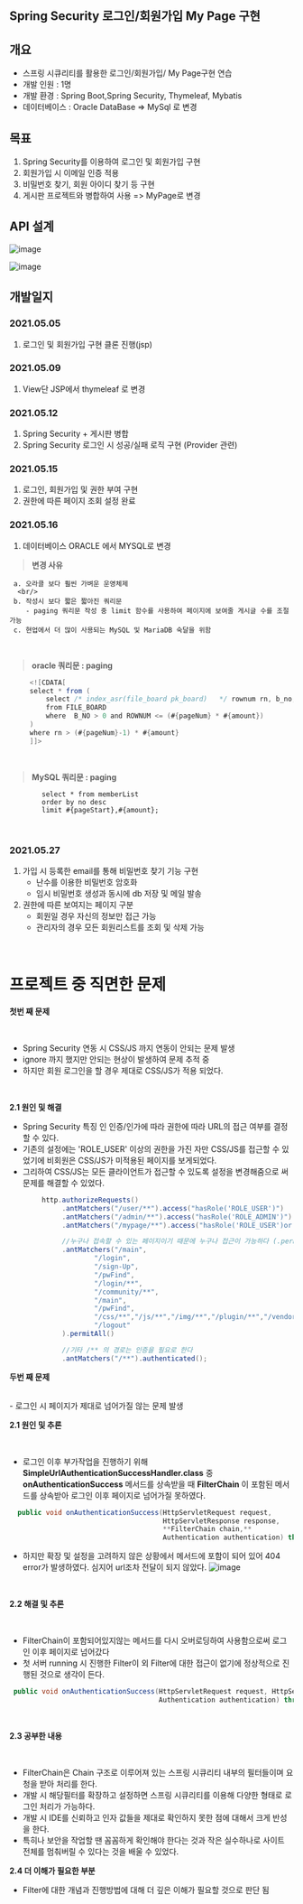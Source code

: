## Spring Security 로그인/회원가입 My Page 구현


## 개요

 * 스프링 시큐리티를 활용한 로그인/회원가입/ My Page구현 연습
 * 개발 인원 : 1명
 * 개발 환경 : Spring Boot,Spring Security, Thymeleaf, Mybatis
 * 데이터베이스 : Oracle DataBase => MySql 로 변경 


## 목표

 1. Spring Security를 이용하여 로그인 및 회원가입 구현
 2. 회원가입 시 이메일 인증 적용
 3. 비밀번호 찾기, 회원 아이디 찾기 등 구현
 4. 게시판 프로젝트와 병합하여 사용 => MyPage로 변경

## API 설계
![image](https://user-images.githubusercontent.com/63430211/118133138-6e357780-b43b-11eb-824d-c6fbae9b2f7a.png)
 
![image](https://user-images.githubusercontent.com/63430211/118133172-77bedf80-b43b-11eb-8148-942e9af170cb.png)

## 개발일지


### 2021.05.05
 1. 로그인 및 회원가입 구현 클론 진행(jsp)

### 2021.05.09
 1. View단 JSP에서 thymeleaf 로 변경

### 2021.05.12
 1. Spring Security + 게시판 병합
 2. Spring Security 로그인 시 성공/실패 로직 구현 (Provider 관련)

### 2021.05.15
 1. 로그인, 회원가입 및 권한 부여 구현
 2. 권한에 따른 페이지 조회 설정 완료


### 2021.05.16
 1. 데이터베이스 ORACLE 에서 MYSQL로 변경
    
> **변경 사유**
    
     a. 오라클 보다 훨씬 가벼운 운영체제
      <br/>
     b. 작성시 보다 짧은 짧아진 쿼리문
        - paging 쿼리문 작성 중 limit 함수를 사용하여 페이지에 보여줄 게시글 수를 조절 가능
     c. 현업에서 더 많이 사용되는 MySQL 및 MariaDB 숙달을 위함


<br/>

> **oracle 쿼리문 : paging**


 ```java
      <![CDATA[ 
      select * from (
          select /* index_asr(file_board pk_board)   */ rownum rn, b_no, title, WRITER, reg_date
          from FILE_BOARD
          where  B_NO > 0 and ROWNUM <= (#{pageNum} * #{amount})
      )
      where rn > (#{pageNum}-1) * #{amount}
      ]]>     
```

 <br/>
  
> **MySQL 쿼리문 : paging**

     
```jave         
        select * from memberList
        order by no desc
        limit #{pageStart},#{amount};
```

 <br/>
     
     

 
### 2021.05.27
 1. 가입 시 등록한 email를 통해 비밀번호 찾기 기능 구현
    * 난수를 이용한 비밀번호 암호화
    * 임시 비밀번호 생성과 동시에 db 저장 및 메일 발송  
 2. 권한에 따른 보여지는 페이지 구분
    * 회원일 경우 자신의 정보만 접근 가능
    * 관리자의 경우 모든 회원리스트를 조회 및 삭제 가능

<br/>
  
# 프로젝트 중 직면한 문제
  
  
 **첫번 째 문제**
 
 
 <br/>
 
   - Spring Security 연동 시 CSS/JS 까지 연동이 안되는 문제 발생
   - ignore 까지 했지만 안되는 현상이 발생하여 문제 추적 중
   - 하지만 회원 로그인을 할 경우 제대로 CSS/JS가 적용 되었다.


<br/>

 **2.1 원인 및 해결**
 
   - Spring Security 특징 인 인증/인가에 따라 권한에 따라 URL의 접근 여부를 결정할 수 있다. 
   - 기존의 설정에는 'ROLE_USER' 이상의 권한을 가진 자만 CSS/JS를 접근할 수 있었기에 비회원은 CSS/JS가 미적용된 페이지를 보게되었다.
   - 그리하여 CSS/JS는 모든 클라이언트가 접근할 수 있도록 설정을 변경해줌으로 써 문제를 해결할 수 있었다.
   
   ```java
           http.authorizeRequests()
                .antMatchers("/user/**").access("hasRole('ROLE_USER')")
                .antMatchers("/admin/**").access("hasRole('ROLE_ADMIN')")
                .antMatchers("/mypage/**").access("hasRole('ROLE_USER')or hasRole('ROLE_ADMIN')")

                //누구나 접속할 수 있는 페이지이기 때문에 누구나 접근이 가능하다 (.permitAll())
                .antMatchers("/main",
                        "/login",
                        "/sign-Up",
                        "/pwFind",
                        "/login/**",
                        "/community/**",
                        "/main",
                        "/pwFind",
                        "/css/**","/js/**","/img/**","/plugin/**","/vendor/**",** // CSS/JS 같은 정적인 데이터는 누구나 접근할 수 있도록 설정 변경
                        "/logout"
                ).permitAll()

                //기타 /** 의 경로는 인증을 필요로 한다
                .antMatchers("/**").authenticated();
   
   ```


 **두번 째 문제**
 
 
 <br/>
   - 로그인 시 페이지가 제대로 넘어가질 않는 문제 발생

 **2.1 원인 및 추론**
 
 <br/>
 
   - 로그인 이후 부가작업을 진행하기 위해 **SimpleUrlAuthenticationSuccessHandler.class** 중 **onAuthenticationSuccess** 메서드를 상속받을 때 **FilterChain** 이 포함된 메서드를 상속받아 로그인 이후 페이지로 넘어가질 못하였다. 
   
  ```java      @Override
    public void onAuthenticationSuccess(HttpServletRequest request,
                                        HttpServletResponse response,
                                        **FilterChain chain,**
                                        Authentication authentication) throws IOException, ServletException { 
  ```
  
  
   - 하지만 확장 및 설정을 고려하지 않은 상황에서 메서드에 포함이 되어 있어 404 error가 발생하였다. 심지어 url조차 전달이 되지 않았다.
   ![image](https://user-images.githubusercontent.com/63430211/118206624-da48c780-b49d-11eb-9757-363af28b323c.png)
  
  <br/>
  
  
  **2.2 해결 및 추론**  
  
  
  <br/>
  
  
   - FilterChain이 포함되어있지않는 메서드를 다시 오버로딩하여 사용함으로써 로그인 이후 페이지로 넘어갔다
   - 첫 서버 running 시 진행한 Filter이 외 Filter에 대한 접근이 없기에 정상적으로 진행된 것으로 생각이 든다. 
   
   ```java   @Override
    public void onAuthenticationSuccess(HttpServletRequest request, HttpServletResponse response,
                                        Authentication authentication) throws IOException, ServletException { 
  ```
 <br/>
 
 
 **2.3 공부한 내용**  
  
 <br/>
 
 
  - FilterChain은 Chain 구조로 이루어져 있는 스프링 시큐리티 내부의 필터들이며 요청을 받아 처리를 한다. 
  - 개발 시 해당필터를 확장하고 설정하면 스프링 시큐리티를 이용해 다양한 형태로 로그인 처리가 가능하다. 
  - 개발 시 IDE를 신뢰하고 인자 값들을 제대로 확인하지 못한 점에 대해서 크게 반성을 한다. 
  - 특히나 보안을 작업할 땐 꼼꼼하게 확인해야 한다는 것과 작은 실수하나로 사이트 전체를 멈춰버릴 수 있다는 것을 배울 수 있었다. 

**2.4 더 이해가 필요한 부분**
  - Filter에 대한 개념과 진행방법에 대해 더 깊은 이해가 필요할 것으로 판단 됨
  
